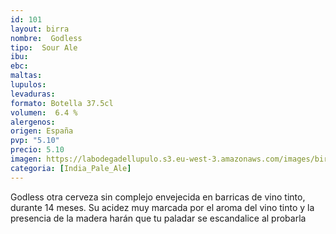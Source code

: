 ```yaml
---
id: 101
layout: birra
nombre:  Godless
tipo:  Sour Ale
ibu: 
ebc:  
maltas: 
lupulos: 
levaduras:
formato: Botella 37.5cl
volumen:  6.4 %
alergenos: 
origen: España
pvp: "5.10"
precio: 5.10
imagen: https://labodegadellupulo.s3.eu-west-3.amazonaws.com/images/birras/godless.jpg
categoria: [India_Pale_Ale]
---
```

Godless otra cerveza sin complejo envejecida en barricas de vino tinto, durante 14 meses. Su acidez muy marcada por el aroma del vino tinto y la presencia de la madera harán que tu paladar se escandalice al probarla





